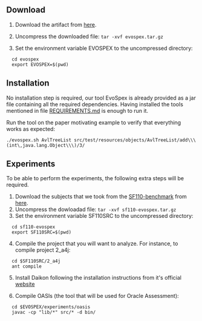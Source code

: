 ## Download

1. Download the artifact from [here](https://mega.nz/file/JW4TFK6Q#V2S3UiSIqy-bzHpcDFAab76TXIygtvipMDHMEzrF_cQ).

2. Uncompress the downloaded file: ```tar -xvf evospex.tar.gz```

3. Set the environment variable EVOSPEX to the uncompressed directory:
```
  cd evospex
  export EVOSPEX=$(pwd)
```

## Installation

No installation step is required, our tool EvoSpex is already provided as a jar file containing all the required dependencies. Having installed the tools mentioned in file [REQUIREMENTS.md](REQUIREMENTS.md) is enough to run it. 

Run the tool on the paper motivating example to verify that everything works as expected:

`./evospex.sh AvlTreeList src/test/resources/objects/AvlTreeList/add\\\(int\,java.lang.Object\\\)/3/`

## Experiments

To be able to perform the experiments, the following extra steps will be required. 

1. Download the subjects that we took from the [SF110-benchmark](https://www.evosuite.org/experimental-data/sf110/) from [here](https://mega.nz/file/TkJziSKI#y7c_8cJaTnfhW8NBlO_hbWKiWMqqrBD4iIivnII5ycM). 
2. Uncompress the dowloadad file: ```tar -xvf sf110-evospex.tar.gz```
3. Set the environment variable SF110SRC to the uncompressed directory:
```
  cd sf110-evospex
  export SF110SRC=$(pwd)
```
4. Compile the project that you will want to analyze. For instance, to compile project 2_a4j: 
```
  cd $SF110SRC/2_a4j
  ant compile
```

5. Install Daikon following the installation instructions from it's official [website](https://plse.cs.washington.edu/daikon/download/doc/daikon.html#Installation)

6. Compile OASIs (the tool that will be used for Oracle Assessment):
```
  cd $EVOSPEX/experiments/oasis
  javac -cp "lib/*" src/* -d bin/
```
 
